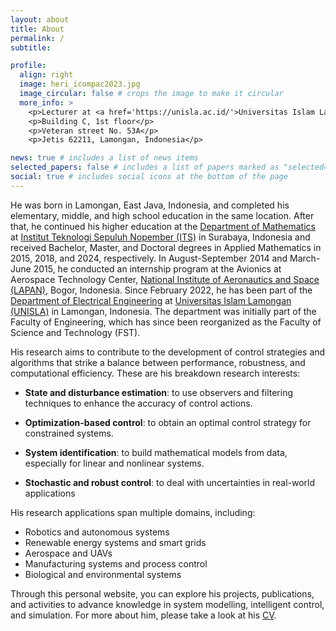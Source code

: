 ```yaml
---
layout: about
title: About
permalink: /
subtitle: 

profile:
  align: right
  image: heri_icompac2023.jpg
  image_circular: false # crops the image to make it circular
  more_info: >
    <p>Lecturer at <a href='https://unisla.ac.id/'>Universitas Islam Lamongan</a></p>
    <p>Building C, 1st floor</p>
    <p>Veteran street No. 53A</p>
    <p>Jetis 62211, Lamongan, Indonesia</p>

news: true # includes a list of news items
selected_papers: false # includes a list of papers marked as "selected={true}"
social: true # includes social icons at the bottom of the page
---
```


He was born in Lamongan, East Java, Indonesia, and completed his elementary, middle, and high school education in the same location. After that, he continued his higher education at the <a href='https://www.its.ac.id/matematika/en/home/'>Department of Mathematics</a> at <a href='https://www.its.ac.id/'>Institut Teknologi Sepuluh Nopember (ITS)</a> in Surabaya, Indonesia and received Bachelor, Master, and Doctoral degrees in Applied Mathematics in 2015, 2018, and 2024, respectively. In August-September 2014 and March-June 2015, he conducted an internship program at the Avionics at Aerospace Technology Center, <a href='https://dirgantara-lapan.or.id/'> National Institute of Aeronautics and Space (LAPAN)</a>, Bogor, Indonesia. Since February 2022, he has been part of the <a href='https://elektro.unisla.ac.id/'>Department of Electrical Engineering</a> at <a href='https://unisla.ac.id/'>Universitas Islam Lamongan (UNISLA)</a> in Lamongan, Indonesia. The department was initially part of the Faculty of Engineering, which has since been reorganized as the Faculty of Science and Technology (FST).

His research aims to contribute to the development of control strategies and algorithms that strike a balance between performance, robustness, and computational efficiency. These are his breakdown research interests:
* **State and disturbance estimation**: to use observers and filtering techniques to enhance the accuracy of control actions.

* **Optimization-based control**: to obtain an optimal control strategy for constrained systems.

* **System identification**: to build mathematical models from data, especially for linear and nonlinear systems.
  
* **Stochastic and robust control**: to deal with uncertainties in real-world applications

His research applications span multiple domains, including:

* Robotics and autonomous systems
* Renewable energy systems and smart grids
* Aerospace and UAVs
* Manufacturing systems and process control
* Biological and environmental systems

Through this personal website, you can explore his projects, publications, and activities to advance knowledge in system modelling, intelligent control, and simulation. For more about him, please take a look at his [CV](assets/pdf/heripurnawan_CV.pdf).
